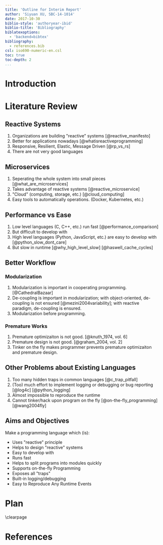 ```yaml
---
title: 'Outline for Interim Report'
author: 'Siyuan XU, SBC-14-1014'
date: 2017-10-30
biblio-style: 'authoryear-ibid'
biblio-title: 'Bibliography'
biblatexoptions:
  - 'backend=bibtex'
bibliography:
  - references.bib
csl: iso690-numeric-en.csl
toc: true
toc-depth: 2
...
```


# Introduction

# Literature Review

## Reactive Systems

1. Organizations are building "reactive" systems [@reactive_manifesto]
2. Better for applications nowadays [@whatisreactiveprogramming]
3. Responsive, Resilient, Elastic, Message Driven [@rp_vs_rs]
4. There are not very good languages

## Microservices

1. Seperating the whole system into small pieces [@what_are_microservices]
2. Takes advantage of reactive systems [@reactive_microservice]
3. "Cloud" (computing, storage, etc.) [@cloud_computing]
4. Easy tools to automatically operations. (Docker, Kubernetes, etc.)

## Performance vs Ease

1. Low level languages (C, C++, etc.) run fast [@performance_comparison]
2. But difficult to develop with
3. High level languages (Python, JavaScript, etc.) are easy to develop with [@python_slow_dont_care]
4. But slow in runtime [@why_high_level_slow] [@haswell_cache_cycles]

## Better Workflow

### Modularization

1. Modularization is important in cooperating programming. [@CathedralBazaar]
2. De-coupling is important in modularization; with object-oriented, de-coupling is not ensured [@mezini2004variability]; with reactive paradigm, de-coupling is ensured.
3. Modularization before programming.

### Premature Works

1. Premature optimizaiton is not good. [@knuth_1974, vol. 6]
2. Premature design is not good. [@graham_2004, vol. 2]
3. Tinker on the fly makes programmer prevents premature optimizaiton and premature design.

## Other Problems about Existing Languages

1. Too many hidden traps in common languages [@c_trap_pitfall]
2. (Too) much effort to implement logging or debugging or bug reporting [@log4c] [@python_logging]
3. Almost impossible to reproduce the runtime
4. Cannot tinker/hack upon program on the fly [@on-the-fly_programming] [@wang2004fly]

## Aims and Objectives

Make a programming language which (is):

* Uses "reactive" principle
* Helps to design "reactive" systems
* Easy to develop with
* Runs fast
* Helps to split programs into modules quickly
* Supports on-the-fly Programming
* Exposes all "traps"
* Built-in logging/debugging
* Easy to Reproduce Any Runtime Events

# Plan

\clearpage

# References
